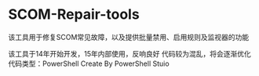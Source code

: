 # SCOM-Repair-tools
该工具用于修复SCOM常见故障，以及提供批量禁用、启用规则及监视器的功能

该工具于14年开始开发，15年内部使用，反响良好
代码较为混乱，将会逐渐优化
代码类型：PowerShell
Create By PowerShell Stuio
